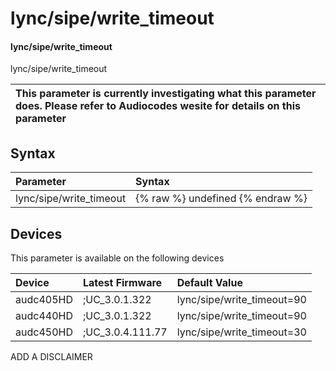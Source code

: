﻿---
description: lync/sipe/write_timeout
search: false
---

# lync/sipe/write_timeout

#### lync/sipe/write_timeout

lync/sipe/write_timeout


| This parameter is currently investigating what this parameter does. Please refer to Audiocodes wesite for details on this parameter | 
| :--- |

## Syntax
| Parameter | Syntax |
| :--- | :--- |
|lync/sipe/write_timeout | {% raw %} undefined {% endraw %}|

## Devices
This parameter is available on the following devices

| Device | Latest Firmware | Default Value |
|:---|:---|:---|
| audc405HD | ;UC_3.0.1.322 | lync/sipe/write_timeout=90 
| audc440HD | ;UC_3.0.1.322 | lync/sipe/write_timeout=90 
| audc450HD | ;UC_3.0.4.111.77 | lync/sipe/write_timeout=30 

ADD A DISCLAIMER
